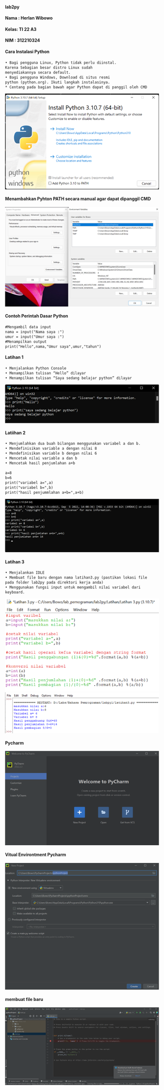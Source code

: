 #### lab2py
#### Nama : Herlan Wibowo
#### Kelas: TI 22 A3
#### NIM  : 312210324
#### Cara Instalasi Python
    • Bagi pengguna Linux, Python tidak perlu diinstal.
    Karena Sebagian besar distro Linux sudah
    menyediakannya secara default.
    • Bagi pengguna Windows, Download di situs resmi
    python (python.org). Ikuti langkah instalasinya.
    * Centang pada bagian bawah agar Python dapat di panggil oleh CMD
![Gambar 1](Latihan/SS1.png)
#### Menambahkan Pyhton PATH secara manual agar dapat dipanggil CMD
![Gambar 2](Latihan/SS2.png)
#### Contoh Perintah Dasar Python
    #Mengambil data input
    nama = input("Nama saya :")
    umur = input("Umur saya :")
    #Menampilkan output
    print("Hello",nama,"Umur saya",umur,"tahun")
#### Latihan 1
    • Menjalankan Python Console
    • Menampilkan tulisan “Hello” dilayar
    • Menampilkan tulisan “Saya sedang belajar python” dilayar
![Gambar3](Latihan/SS3.png)
#### Latiihan 2
    • Menjumlahkan dua buah bilangan menggunakan variabel a dan b.
    • Mendefinisikan variable a dengan nilai 8
    • Mendefinisikan variable b dengan nilai 6
    • Mencetak nilai variable a dan b
    • Mencetak hasil penjumlahan a+b
    
    a=8
    b=6
    print("variabel a=",a)
    print("variabel b=",b)
    print("hasil penjummlahan a+b=",a+b)
![Gambar 4](Latihan/SS4.png)
#### Latihan 3
    • Menjalankan IDLE
    • Membuat file baru dengan nama latihan3.py (pastikan lokasi file
    pada folder lab2py pada direktori kerja anda)
    • Menggunakan fungsi input untuk mengambil nilai variabel dari
    keyboard.
![Gambar 5](Latihan/SS5.png)
![Gambar 6](Latihan/SS6.png)
#### Pycharm
![Gambar 7](Latihan/SS7.png)
#### Vitual Environtment Pycharm
![Gambar 8](Latihan/SS8.png)
#### membuat file baru
![Gambar 9](Latihan/SS9.png)

